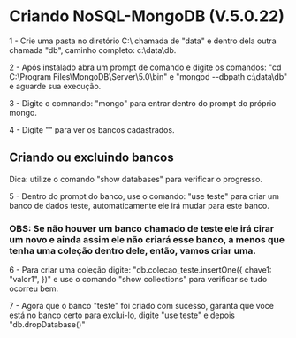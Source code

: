 # Criando NoSQL-MongoDB (V.5.0.22)

1 - Crie uma pasta no diretório C:\ chamada de "data" e dentro dela outra chamada "db", caminho completo: c:\data\db.

2 - Após instalado abra um prompt de comando e digite os comandos: "cd C:\Program Files\MongoDB\Server\5.0\bin" e "mongod --dbpath c:\data\db" e aguarde sua execução.

3 - Digite o comnando: "mongo" para entrar dentro do prompt do próprio mongo.

4 - Digite "" para ver os bancos cadastrados.

## Criando ou excluindo bancos
Dica: utilize o comando "show databases" para verificar o progresso.

5 - Dentro do prompt do banco, use o comando: "use teste" para criar um banco de dados teste, automaticamente ele irá mudar para este banco. 
### OBS: Se não houver um banco chamado de teste ele irá cirar um novo e ainda assim ele não criará esse banco, a menos que tenha uma coleção dentro dele, então, vamos criar uma.

6 - Para criar uma coleção digite: "db.colecao_teste.insertOne({ chave1: "valor1", })" e use o comando "show collections" para verificar se tudo ocorreu bem.

7 - Agora que o banco "teste" foi criado com sucesso, garanta que voce está no banco certo para exclui-lo, digite "use teste" e depois "db.dropDatabase()"
